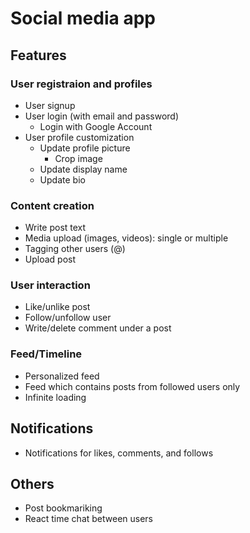 # Social media app

## Features

### User registraion and profiles ###
- User signup
- User login (with email and password)
  - Login with Google Account
- User profile customization
    - Update profile picture
        - Crop image
    - Update display name
    - Update bio

### Content creation ###
- Write post text 
- Media upload (images, videos): single or multiple
- Tagging other users (@)
- Upload post

### User interaction ###
- Like/unlike post
- Follow/unfollow user
- Write/delete comment under a post

### Feed/Timeline ###
- Personalized feed
- Feed which contains posts from followed users only
- Infinite loading

## Notifications ###
- Notifications for likes, comments, and follows

## Others ##
- Post bookmariking
- React time chat between users




